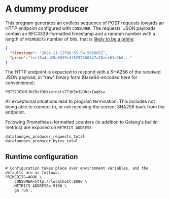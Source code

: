 # A dummy producer

This program generates an endless sequence of POST requests towards an HTTP endpoint
configured with `CONSUMER`.
The requests' JSON payloads contain an RFC3339-formatted timestamp and a random number
with a length of `PRIMEBITS` number of bits, that is
[likely to be a prime](https://pkg.go.dev/crypto/rand#Prime):

```json
{
  "timestamp": "2024-11-12T08:55:54.586005Z",
  "prime":"fecf8a4ca29a6839c4f8297260347a78aec61e2b8..."
}
```

The HTTP endpoint is expected to respond with a SHA256 of the received JSON payload,
in "raw" binary form (Base64-encoded here for convenience):

```
PHTZ7JEXHlJKCRz33UXzz+nslt77jK5o3VDbtxIaq6s=
```

All exceptional situations lead to program termination. This includes not being able to
connect to, or not receiving the correct SHA256 back from the endpoint.

Following Prometheus-formatted counters (in addition to Golang's builtin metrics) are
exposed on `METRICS_ADDRESS`:

```
datalounges_producer_requests_total
datalounges_producer_bytes_total
```

## Runtime configuration

```console
# Configuration takes place over environment variables, and the defaults are as follows:
PRIMEBITS=4096 \
    CONSUMER=http://localhost:8080 \
    METRICS_ADDRESS=:9108 \
    go run .
```
